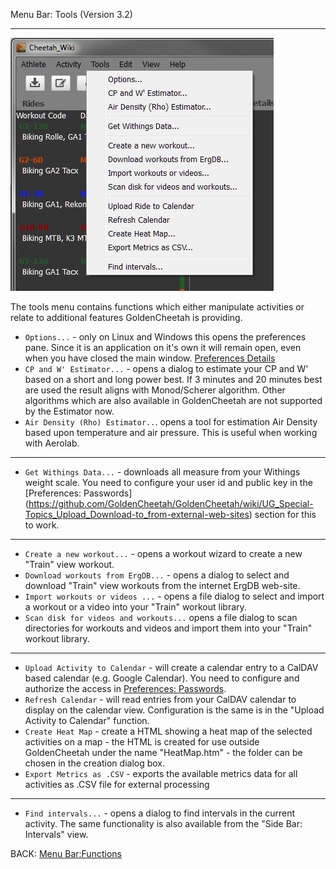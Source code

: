 Menu Bar: Tools (Version 3.2)
***

![Tools Menu](https://raw.githubusercontent.com/GoldenCheetah/GoldenCheetah/master/doc/wiki/MenuBar_Tools.jpg)

The tools menu contains functions which either manipulate activities or relate to additional features GoldenCheetah is providing.

* `Options...` - only on Linux and Windows this opens the preferences pane. Since it is an application on it's own it will remain open, even when you have closed the main window. [Preferences Details](https://github.com/GoldenCheetah/GoldenCheetah/wiki/UG_Preferences_Overview)
* `CP and W' Estimator...` - opens a dialog to estimate your CP and W' based on a short and long power best. If 3 minutes and 20 minutes best are used the result aligns with Monod/Scherer algorithm. Other algorithms which are also available in GoldenCheetah are not supported by the Estimator now. 
* `Air Density (Rho) Estimator..`. opens a tool for estimation Air Density based upon temperature and air pressure. This is useful when working with Aerolab.

***

* `Get Withings Data...` - downloads all measure from your Withings weight scale. You need to configure your user id and public key in the [Preferences: Passwords]
(https://github.com/GoldenCheetah/GoldenCheetah/wiki/UG_Special-Topics_Upload_Download-to_from-external-web-sites) section for this to work.

***
* `Create a new workout...` - opens a workout wizard to create a new "Train" view workout. 
* `Download workouts from ErgDB...` - opens a dialog to select and download "Train" view workouts from the internet ErgDB web-site.
* `Import workouts or videos ...` - opens a file dialog to select and import a workout or a video into your "Train" workout library.
* `Scan disk for videos and workouts...` opens a file dialog to scan directories for workouts and videos and import them into your "Train" workout library.

***

* `Upload Activity to Calendar` - will create a calendar entry to a CalDAV based calendar (e.g. Google Calendar). You need to configure and authorize the access in [Preferences: Passwords](https://github.com/GoldenCheetah/GoldenCheetah/wiki/UG_Special-Topics_Upload_Download-to_from-external-web-sites).
* `Refresh Calendar` - will read entries from your CalDAV calendar to display on the calendar view. Configuration is the same is in the "Upload Activity to Calendar" function.
* `Create Heat Map` - create a HTML showing a heat map of the selected activities on a map - the HTML is created for use outside GoldenCheetah under the name "HeatMap.htm" - the folder can be chosen in the creation dialog box.
* `Export Metrics as .CSV` - exports the available metrics data for all activities as .CSV file for external processing

***

* `Find intervals...` - opens a dialog to find intervals in the current activity. The same functionality is also available from the "Side Bar: Intervals" view. 

BACK: [Menu Bar:Functions](https://github.com/GoldenCheetah/GoldenCheetah/wiki/UG_Menu-Bar_Functions)